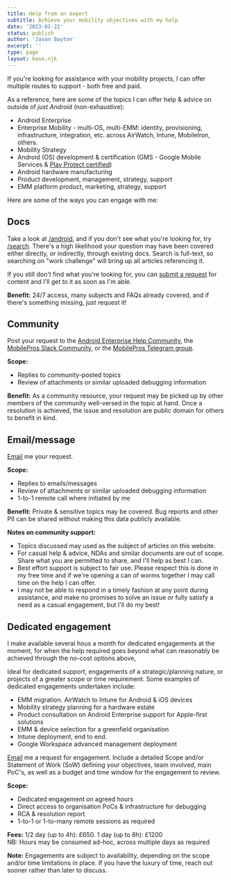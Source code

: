 ```yaml
---
title: Help from an expert
subtitle: Achieve your mobility objectives with my help
date: '2023-01-22'
status: publish
author: 'Jason Bayton'
excerpt: ''
type: page
layout: base.njk
---
```

If you're looking for assistance with your mobility projects, I can offer multiple routes to support - both free and paid.

As a reference, here are some of the topics I can offer help & advice on outside of _just Android_ (non-exhaustive):

* Android Enterprise
* Enterprise Mobility - multi-OS, multi-EMM: identity, provisioning, infrastructure, integration, etc. across AirWatch, Intune, MobileIron, others.
* Mobility Strategy 
* Android (OS) development & certification (GMS - Google Mobile Services & [Play Protect certified](https://www.android.com/certified/))
* Android hardware manufacturing
* Product development, management, strategy, support
* EMM platform product, marketing, strategy, support

Here are some of the ways you can engage with me:

<div class="grid grid-column-3 grid-gap-30 grid-mobile-column-1">
<div>

## Docs

Take a look at [/android](/android), and if you don't see what you're looking for, try [/search](/search). There's a high likelihood your question may have been covered either directly, or indirectly, through existing docs. Search is full-text, so searching on "work challenge" will bring up all articles referencing it. 

If you still don't find what you're looking for, you can [submit a request](https://github.com/jasonbayton/11ty/issues/new?assignees=jasonbayton&labels=documentation&template=content-request.md&title=%5BContent+request%5D) for content and I'll get to it as soon as I'm able.

**Benefit:** 24/7 access, many subjects and FAQs already covered, and if there's something missing, just request it!

</div>
<div>

## Community 

Post your request to the [Android Enterprise Help Community](https://support.google.com/work/android/community), the [MobilePros Slack Community](https://mobilepros.org), or the [MobilePros Telegram group](https://t.me/mobile_pros).

**Scope:**

* Replies to community-posted topics
* Review of attachments or similar uploaded debugging information

**Benefit:** As a community resource, your request may be picked up by other members of the community well-versed in the topic at hand. Once a resolution is achieved, the issue and resolution are public domain for others to benefit in kind.

</div>
<div>

## Email/message

[Email](mailto:jason@bayton.org) me your request.

**Scope:**

* Replies to emails/messages 
* Review of attachments or similar uploaded debugging information
* 1-to-1 remote call where initiated by me

**Benefit:** Private & sensitive topics may be covered. Bug reports and other PII can be shared without making this data publicly available.

</div>
</div>

**Notes on community support:** 

* Topics discussed may used as the subject of articles on this website. 
* For casual help & advice, NDAs and similar documents are out of scope. Share what you are permitted to share, and I'll help as best I can.
* Best effort support is subject to fair use. Please respect this is done in my free time and if we're opening a can of worms together I may call time on the help I can offer.
* I may not be able to respond in a timely fashion at any point during assistance, and make no promises to solve an issue or fully satisfy a need as a casual engagement, but I'll do my best! 

<div class="callout">

## Dedicated engagement

I make available several hous a month for dedicated engagements at the moment, for when the help required goes beyond what can reasonably be achieved through the no-cost options above, 

Ideal for dedicated support, engagements of a strategic/planning nature, or projects of a greater scope or time requirement. Some examples of dedicated engagements undertaken include:

* EMM migration. AirWatch to Intune for Android & iOS devices
* Mobility strategy planning for a hardware estate
* Product consultation on Android Enterprise support for Apple-first solutions
* EMM & device selection for a greenfield organisation
* Intune deployment, end to end.
* Google Workspace advanced management deployment

[Email](mailto:jason@bayton.org) me a request for engagement. Include a detailed Scope and/or Statement of Work (SoW) defining your objectives, team involved, main PoC's, as well as a budget and time window for the engagement to review. 

**Scope:**

* Dedicated engagement on agreed hours
* Direct access to organisation PoCs & infrastructure for debugging
* RCA & resolution report
* 1-to-1 or 1-to-many remote sessions as required

**Fees:** 1/2 day (up to 4h): £650. 1 day (up to 8h): £1200  
NB: Hours may be consumed ad-hoc, across multiple days as required

**Note:** Engagements are subject to availability, depending on the scope and/or time limitations in place. If you have the luxury of time, reach out sooner rather than later to discuss. 

</div>